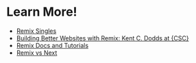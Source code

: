 # Learn More!

- [Remix Singles](https://www.youtube.com/playlist?list=PLXoynULbYuEDG2wBFSZ66b85EIspy3fy6)
- [Building Better Websites with Remix: Kent C. Dodds at {CSC}](https://www.youtube.com/watch?v=KoSoLRlya9U)
- [Remix Docs and Tutorials](https://remix.run/docs/en/v1)
- [Remix vs Next](https://remix.run/blog/remix-vs-next)